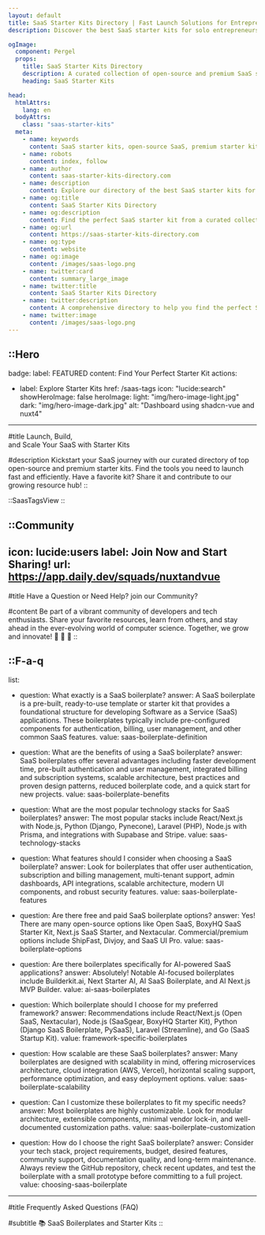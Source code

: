 ```yaml
---
layout: default
title: SaaS Starter Kits Directory | Fast Launch Solutions for Entrepreneurs
description: Discover the best SaaS starter kits for solo entrepreneurs, developers, and small business owners. Find open-source and premium starter kits to accelerate your SaaS product launch.

ogImage:
  component: Pergel
  props:
    title: SaaS Starter Kits Directory
    description: A curated collection of open-source and premium SaaS starter kits to help you launch faster.
    heading: SaaS Starter Kits

head:
  htmlAttrs:
    lang: en
  bodyAttrs:
    class: "saas-starter-kits"
  meta:
    - name: keywords
      content: SaaS starter kits, open-source SaaS, premium starter kits, quick SaaS launch, entrepreneur tools, software development kits, startup resources
    - name: robots
      content: index, follow
    - name: author
      content: saas-starter-kits-directory.com
    - name: description
      content: Explore our directory of the best SaaS starter kits for developers and entrepreneurs. Launch your product quickly with open-source and premium solutions.
    - name: og:title
      content: SaaS Starter Kits Directory
    - name: og:description
      content: Find the perfect SaaS starter kit from a curated collection of open-source and premium solutions for quick and effective launches.
    - name: og:url
      content: https://saas-starter-kits-directory.com
    - name: og:type
      content: website
    - name: og:image
      content: /images/saas-logo.png
    - name: twitter:card
      content: summary_large_image
    - name: twitter:title
      content: SaaS Starter Kits Directory
    - name: twitter:description
      content: A comprehensive directory to help you find the perfect SaaS starter kit for your quick product launch.
    - name: twitter:image
      content: /images/saas-logo.png
---
```


::Hero
---
badge:
  label: FEATURED
  content: Find Your Perfect Starter Kit
actions:
  - label: Explore Starter Kits
    href: /saas-tags
    icon: "lucide:search"
showHeroImage: false
heroImage:
  light: "img/hero-image-light.jpg"
  dark: "img/hero-image-dark.jpg"
  alt: "Dashboard using shadcn-vue and nuxt4"

---
#title
<span class="gradient-text"> Launch, Build, <br>
and Scale Your SaaS </span>
with Starter Kits

#description
Kickstart your SaaS journey with our curated directory of top open-source and premium starter kits. Find the tools you need to launch fast and efficiently. Have a favorite kit? Share it and contribute to our growing resource hub!
::


::SaasTagsView
::




::Community
---
icon: lucide:users
label: Join Now and Start Sharing!
url: https://app.daily.dev/squads/nuxtandvue
---
#title
Have a Question or Need Help?
join our <span class="gradient-text"> Community? </span>

#content
Be part of a vibrant community of developers and tech enthusiasts. Share your favorite resources, learn from others, and stay ahead in the ever-evolving world of computer science. Together, we grow and innovate!
🚀 🚀 🚀
::



::F-a-q
---
list:
  - question: What exactly is a SaaS boilerplate?
    answer: A SaaS boilerplate is a pre-built, ready-to-use template or starter kit that provides a foundational structure for developing Software as a Service (SaaS) applications. These boilerplates typically include pre-configured components for authentication, billing, user management, and other common SaaS features.
    value: saas-boilerplate-definition

  - question: What are the benefits of using a SaaS boilerplate?
    answer: SaaS boilerplates offer several advantages including faster development time, pre-built authentication and user management, integrated billing and subscription systems, scalable architecture, best practices and proven design patterns, reduced boilerplate code, and a quick start for new projects.
    value: saas-boilerplate-benefits

  - question: What are the most popular technology stacks for SaaS boilerplates?
    answer: The most popular stacks include React/Next.js with Node.js, Python (Django, Pynecone), Laravel (PHP), Node.js with Prisma, and integrations with Supabase and Stripe.
    value: saas-technology-stacks

  - question: What features should I consider when choosing a SaaS boilerplate?
    answer: Look for boilerplates that offer user authentication, subscription and billing management, multi-tenant support, admin dashboards, API integrations, scalable architecture, modern UI components, and robust security features.
    value: saas-boilerplate-features

  - question: Are there free and paid SaaS boilerplate options?
    answer: Yes! There are many open-source options like Open SaaS, BoxyHQ SaaS Starter Kit, Next.js SaaS Starter, and Nextacular. Commercial/premium options include ShipFast, Divjoy, and SaaS UI Pro.
    value: saas-boilerplate-options

  - question: Are there boilerplates specifically for AI-powered SaaS applications?
    answer: Absolutely! Notable AI-focused boilerplates include Builderkit.ai, Next Starter AI, AI SaaS Boilerplate, and AI Next.js MVP Builder.
    value: ai-saas-boilerplates

  - question: Which boilerplate should I choose for my preferred framework?
    answer: Recommendations include React/Next.js (Open SaaS, Nextacular), Node.js (SaaSgear, BoxyHQ Starter Kit), Python (Django SaaS Boilerplate, PySaaS), Laravel (Streamline), and Go (SaaS Startup Kit).
    value: framework-specific-boilerplates

  - question: How scalable are these SaaS boilerplates?
    answer: Many boilerplates are designed with scalability in mind, offering microservices architecture, cloud integration (AWS, Vercel), horizontal scaling support, performance optimization, and easy deployment options.
    value: saas-boilerplate-scalability

  - question: Can I customize these boilerplates to fit my specific needs?
    answer: Most boilerplates are highly customizable. Look for modular architecture, extensible components, minimal vendor lock-in, and well-documented customization paths.
    value: saas-boilerplate-customization

  - question: How do I choose the right SaaS boilerplate?
    answer: Consider your tech stack, project requirements, budget, desired features, community support, documentation quality, and long-term maintenance. Always review the GitHub repository, check recent updates, and test the boilerplate with a small prototype before committing to a full project.
    value: choosing-saas-boilerplate
---
#title
Frequently Asked Questions (FAQ)

#subtitle
📚 SaaS Boilerplates and Starter Kits 
::
